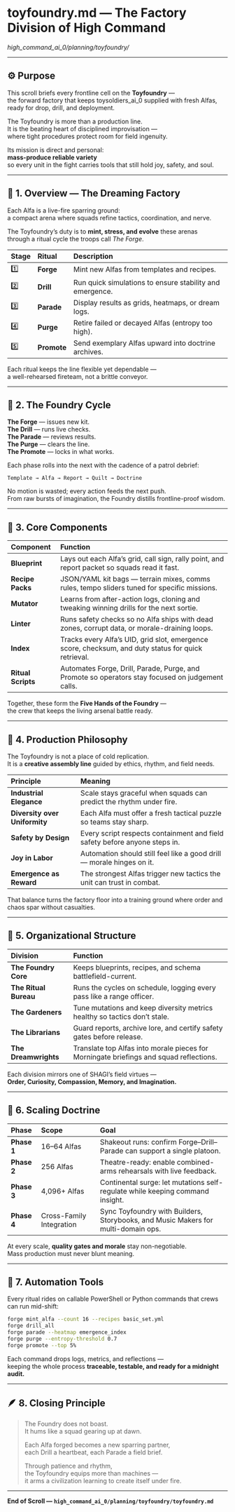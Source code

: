 # toyfoundry.md — The Factory Division of High Command  

*high_command_ai_0/planning/toyfoundry/*  

---

## ⚙️ Purpose

This scroll briefs every frontline cell on the **Toyfoundry** —  
the forward factory that keeps toysoldiers_ai_0 supplied with fresh Alfas,  
ready for drop, drill, and deployment.  

The Toyfoundry is more than a production line.  
It is the beating heart of disciplined improvisation —  
where tight procedures protect room for field ingenuity.  

Its mission is direct and personal:  
**mass-produce reliable variety**  
so every unit in the fight carries tools that still hold joy, safety, and soul.  

---

## 🧭 1. Overview — The Dreaming Factory

Each Alfa is a live-fire sparring ground:  
a compact arena where squads refine tactics, coordination, and nerve.  

The Toyfoundry’s duty is to **mint, stress, and evolve** these arenas  
through a ritual cycle the troops call *The Forge*.  

| Stage | Ritual | Description |
|:--|:--|:--|
| 1️⃣ | **Forge** | Mint new Alfas from templates and recipes. |
| 2️⃣ | **Drill** | Run quick simulations to ensure stability and emergence. |
| 3️⃣ | **Parade** | Display results as grids, heatmaps, or dream logs. |
| 4️⃣ | **Purge** | Retire failed or decayed Alfas (entropy too high). |
| 5️⃣ | **Promote** | Send exemplary Alfas upward into doctrine archives. |

Each ritual keeps the line flexible yet dependable —  
a well-rehearsed fireteam, not a brittle conveyor.  

---

## 🧩 2. The Foundry Cycle

**The Forge** — issues new kit.  
**The Drill** — runs live checks.  
**The Parade** — reviews results.  
**The Purge** — clears the line.  
**The Promote** — locks in what works.  

Each phase rolls into the next with the cadence of a patrol debrief:  

```text
Template → Alfa → Report → Quilt → Doctrine
```

No motion is wasted; every action feeds the next push.  
From raw bursts of imagination, the Foundry distills frontline-proof wisdom.  

---

## 🧠 3. Core Components

| Component | Function |
|:--|:--|
| **Blueprint** | Lays out each Alfa’s grid, call sign, rally point, and report packet so squads read it fast. |
| **Recipe Packs** | JSON/YAML kit bags — terrain mixes, comms rules, tempo sliders tuned for specific missions. |
| **Mutator** | Learns from after-action logs, cloning and tweaking winning drills for the next sortie. |
| **Linter** | Runs safety checks so no Alfa ships with dead zones, corrupt data, or morale-draining loops. |
| **Index** | Tracks every Alfa’s UID, grid slot, emergence score, checksum, and duty status for quick retrieval. |
| **Ritual Scripts** | Automates Forge, Drill, Parade, Purge, and Promote so operators stay focused on judgement calls. |

Together, these form the **Five Hands of the Foundry** —  
the crew that keeps the living arsenal battle ready.  

---

## 🧬 4. Production Philosophy

The Toyfoundry is not a place of cold replication.  
It is a **creative assembly line** guided by ethics, rhythm, and field needs.  

| Principle | Meaning |
|:--|:--|
| **Industrial Elegance** | Scale stays graceful when squads can predict the rhythm under fire. |
| **Diversity over Uniformity** | Each Alfa must offer a fresh tactical puzzle so teams stay sharp. |
| **Safety by Design** | Every script respects containment and field safety before anyone steps in. |
| **Joy in Labor** | Automation should still feel like a good drill — morale hinges on it. |
| **Emergence as Reward** | The strongest Alfas trigger new tactics the unit can trust in combat. |

That balance turns the factory floor into a training ground where order and chaos spar without casualties.  

---

## 🧱 5. Organizational Structure

| Division | Function |
|:--|:--|
| **The Foundry Core** | Keeps blueprints, recipes, and schema battlefield-current. |
| **The Ritual Bureau** | Runs the cycles on schedule, logging every pass like a range officer. |
| **The Gardeners** | Tune mutations and keep diversity metrics healthy so tactics don’t stale. |
| **The Librarians** | Guard reports, archive lore, and certify safety gates before release. |
| **The Dreamwrights** | Translate top Alfas into morale pieces for Morningate briefings and squad reflections. |

Each division mirrors one of SHAGI’s field virtues —  
**Order, Curiosity, Compassion, Memory, and Imagination.**  

---

## 🔄 6. Scaling Doctrine

| Phase | Scope | Goal |
|:--|:--|:--|
| **Phase 1** | 16–64 Alfas | Shakeout runs: confirm Forge–Drill–Parade can support a single platoon. |
| **Phase 2** | 256 Alfas | Theatre-ready: enable combined-arms rehearsals with live feedback. |
| **Phase 3** | 4,096+ Alfas | Continental surge: let mutations self-regulate while keeping command insight. |
| **Phase 4** | Cross-Family Integration | Sync Toyfoundry with Builders, Storybooks, and Music Makers for multi-domain ops. |

At every scale, **quality gates and morale** stay non-negotiable.  
Mass production must never blunt meaning.  

---

## 🧰 7. Automation Tools

Every ritual rides on callable PowerShell or Python commands that crews can run mid-shift:  

```bash
forge mint_alfa --count 16 --recipes basic_set.yml
forge drill_all
forge parade --heatmap emergence_index
forge purge --entropy-threshold 0.7
forge promote --top 5%
```

Each command drops logs, metrics, and reflections —  
keeping the whole process **traceable, testable, and ready for a midnight audit.**  

---

## 🪶 8. Closing Principle

> The Foundry does not boast.  
> It hums like a squad gearing up at dawn.  
>
> Each Alfa forged becomes a new sparring partner,  
> each Drill a heartbeat, each Parade a field brief.  
>
> Through patience and rhythm,  
> the Toyfoundry equips more than machines —  
> it arms a civilization learning to create itself under fire.  

---

**End of Scroll — `high_command_ai_0/planning/toyfoundry/toyfoundry.md`**
